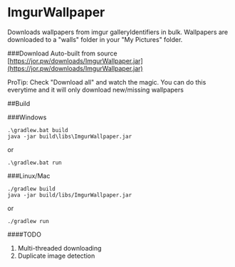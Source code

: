 ImgurWallpaper
==============
Downloads wallpapers from imgur galleryIdentifiers in bulk.  Wallpapers are downloaded to a "walls" folder in your "My Pictures"
folder.

###Download
Auto-built from source [https://jor.pw/downloads/ImgurWallpaper.jar](https://jor.pw/downloads/ImgurWallpaper.jar)

ProTip:  Check "Download all" and watch the magic.  You can do this everytime and it will only download new/missing wallpapers

##Build

###Windows
```
.\gradlew.bat build
java -jar build\libs\ImgurWallpaper.jar
```
or
```
.\gradlew.bat run
```

###Linux/Mac
```
./gradlew build
java -jar build/libs/ImgurWallpaper.jar
```
or
```
./gradlew run
```

####TODO
1. Multi-threaded downloading
2. Duplicate image detection

